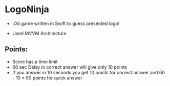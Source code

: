 # LogoNinja

* iOS game written in Swift to guess presented logo!

* Used MVVM Architecture

## Points: ##
 - Score has a time limit
 - 60 sec Delay in correct answer will give only 10 points
 - If you answer in 10 seconds you get 10 points for correct answer and 60 - 10 = 50 points for quick answer

